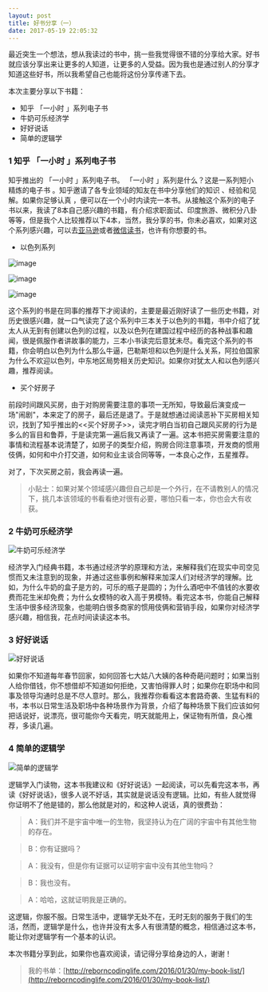 ```yaml
---
layout: post
title: 好书分享（一）
date: 2017-05-19 22:05:32
---
```


最近突生一个想法，想从我读过的书中，挑一些我觉得很不错的分享给大家。好书就应该分享出来让更多的人知道，让更多的人受益。因为我也是通过别人的分享才知道这些好书，所以我希望自己也能将这份分享传递下去。

本次主要分享以下书籍：

- 知乎 「一小时 」系列电子书
- 牛奶可乐经济学
- 好好说话
- 简单的逻辑学

### 1 知乎 「一小时 」系列电子书

知乎推出的 「一小时 」系列电子书。 「一小时 」系列是什么？这是一系列短小精炼的电子书 。知乎邀请了各专业领域的知友在书中分享他们的知识 、经验和见解。如果你足够认真 ，便可以在一个小时内读完一本书。从接触这个系列的电子书以来，我读了8本自己感兴趣的书籍，有介绍求职面试、印度旅游、微积分八卦等等，但是我个人比较推荐以下4本，当然，我分享的书，你未必喜欢，如果对这个系列感兴趣，可以去[亚马逊](https://www.amazon.cn/s?ref=series_rw_dp_labf&_encoding=UTF8&field-collection=%E7%9F%A5%E4%B9%8E%E3%80%8C%E4%B8%80%E5%B0%8F%E6%97%B6%E3%80%8D%E7%B3%BB%E5%88%97&url=search-alias%3Ddigital-text)或者[微信读书](https://weread.qq.com/wrpage/invite/share?time=134067&senderId=1715518&bookCount=7&weibi=30&bookIds=635800,701342,851729&code=031Ed8p80ODmgJ18HEo80gDWo80Ed8pC&state=&winzoom=1)，也许有你想要的书。

- 以色列系列

![image](https://images-cn.ssl-images-amazon.com/images/I/51PMXkfwrgL._SY346_.jpg)

![image](https://images-cn.ssl-images-amazon.com/images/I/51S%2BuSZc1EL._SY346_.jpg)

![image](https://images-cn.ssl-images-amazon.com/images/I/419M1Svf1JL.jpg)

这个系列的书是在同事的推荐下才阅读的，主要是最近刚好读了一些历史书籍，对历史很感兴趣，就一口气读完了这个系列中三本关于以色列的书籍，书中介绍了犹太人从无到有创建以色列的过程，以及以色列在建国过程中经历的各种战事和趣闻，很是佩服作者讲故事的能力，三本小书读完后意犹未尽。看完这个系列的书籍，你会明白以色列为什么那么牛逼，巴勒斯坦和以色列是什么关系，阿拉伯国家为什么不欢迎以色列，中东地区局势相关历史知识。如果你对犹太人和以色列感兴趣，推荐阅读。

- 买个好房子

前段时间跟风买房，由于对购房需要注意的事项一无所知，导致最后演变成一场"闹剧"，本来定了的房子，最后还是退了。于是就想通过阅读恶补下买房相关知识，找到了知乎推出的<<买个好房子>>，读完才明白当初自己跟风买房的行为是多么的盲目和鲁莽，于是读完第一遍后我又再读了一遍。这本书把买房需要注意的事情和流程基本说清楚了，如房子的类型介绍，购房合同注意事项，开发商的惯用伎俩，如何和中介打交道，如何和业主谈合同等等，一本良心之作，五星推荐。

对了，下次买房之前，我会再读一遍。

>小贴士：如果对某个领域感兴趣但自己却是一个外行，在不请教别人的情况下，挑几本该领域的书看看绝对很有必要，哪怕只看一本，你也会大有收获。

### 2 牛奶可乐经济学

![牛奶可乐经济学](https://images-cn.ssl-images-amazon.com/images/I/51Bd7e4LFjL._SX260_.jpg)

经济学入门经典书籍，本书通过经济学的原理和方法，来解释我们在现实中司空见惯而又未注意到的现象，并通过这些事例和解释来加深人们对经济学的理解。比如，为什么牛奶的盒子是方的，可乐的瓶子是圆的；为什么酒吧中不值钱的水要收费而花生米却免费；为什么女模特的收入高于男模特。看完这本书，你能自己解释生活中很多经济现象，也能明白很多商家的惯用伎俩和营销手段，如果你对经济学感兴趣，相信我，花点时间读读这本书。

### 3 好好说话

![好好说话](https://images-cn.ssl-images-amazon.com/images/I/51vzIzzE2HL._SY346_.jpg)

如果你不知道每年春节回家，如何回答七大姑八大姨的各种奇葩问题时；如果当别人给你借钱，你不想借却不知道如何拒绝，又害怕得罪人时；如果你在职场中和同事及领导沟通时总是不尽人意时。那么，我推荐你看看这本套路奇袭、生猛有料的书，本书以日常生活及职场中各种场景作为背景，介绍了每种场景下我们应该如何把话说好，说漂亮，很可能你今天看完，明天就能用上，保证物有所值，良心推荐，多读几遍。

### 4 简单的逻辑学

![简单的逻辑学](https://images-cn.ssl-images-amazon.com/images/I/41I0jeL8ngL._SY346_.jpg)

逻辑学入门读物，这本书我建议和《好好说话》一起阅读，可以先看完这本书，再读《好好说话》，很多人说不好话，其实就是说话没有逻辑。比如，有些人就觉得你证明不了他是错的，那么他就是对的，和这种人说话，真的很费劲：

> A：我们并不是宇宙中唯一的生物，我坚持认为在广阔的宇宙中有其他生物的存在。

> B：你有证据吗？

> A：我没有，但是你有证据可以证明宇宙中没有其他生物吗？

> B：我也没有。

> A：哈哈，这就证明我是正确的。

这逻辑，你服不服。日常生活中，逻辑学无处不在，无时无刻的服务于我们的生活，然而，逻辑学是什么，也许并没有太多人有很清楚的概念，相信通过这本书，能让你对逻辑学有一个基本的认识。

本次书籍分享到此，如果你也喜欢阅读，请记得分享给身边的人，谢谢！

> 我的书单：[http://reborncodinglife.com/2016/01/30/my-book-list/](http://reborncodinglife.com/2016/01/30/my-book-list/)